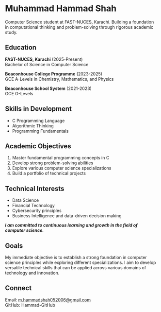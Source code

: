# Muhammad Hammad Shah

Computer Science student at FAST-NUCES, Karachi. Building a foundation in computational thinking and problem-solving through rigorous academic study.

## Education

**FAST-NUCES, Karachi** (2025-Present)  
Bachelor of Science in Computer Science  

**Beaconhouse College Programme** (2023-2025)  
GCE A-Levels in Chemistry, Mathematics, and Physics

**Beaconhouse School System** (2021-2023)  
GCE O-Levels

## Skills in Development

- C Programming Language
- Algorithmic Thinking
- Programming Fundamentals

## Academic Objectives

1. Master fundamental programming concepts in C
2. Develop strong problem-solving abilities
3. Explore various computer science specializations
4. Build a portfolio of technical projects

## Technical Interests

- Data Science 
- Financial Technology
- Cybersecurity principles
- Business Intelligence and data-driven decision making

***I am committed to continuous learning and growth in the field of computer science.***

## Goals

My immediate objective is to establish a strong foundation in computer science principles while exploring different specializations. I aim to develop versatile technical skills that can be applied across various domains of technology and innovation.

## Connect

Email: m.hammadshah052006@gmail.com  
GitHub: Hammad-GitHub
